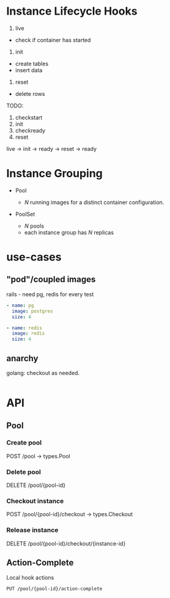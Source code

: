 # Instance Lifecycle Hooks

1. live

  * check if container has started

1. init

  * create tables
  * insert data

1. reset

  * delete rows

TODO:

1. checkstart
1. init
1. checkready
1. reset

live -> init -> ready -> reset -> ready

# Instance Grouping

  * Pool 
    * _N_ running images for a distinct container configuration.

  * PoolSet
    * _N_ pools
    * each instance group has _N_ replicas

# use-cases

## "pod"/coupled images

rails - need pg, redis for every test

```yaml
- name: pg
  image: postgres
  size: 4

- name: redis
  image: redis
  size: 4
```

## anarchy

golang: checkout as needed.

```yaml
```

# API

## Pool

### Create pool

POST /pool -> types.Pool

### Delete pool

DELETE /pool/{pool-id}

### Checkout instance

POST /pool/{pool-id}/checkout -> types.Checkout

### Release instance

DELETE /pool/{pool-id}/checkout/{instance-id}


## Action-Complete

Local hook actions

```
PUT /pool/{pool-id}/action-complete
```

